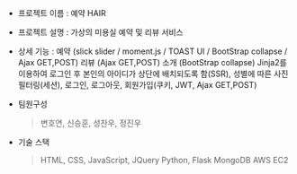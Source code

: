 - 프로젝트 이름 : 예약 HAIR

- 프로젝트 설명 : 가상의 미용실 예약 및 리뷰 서비스

- 상세 기능 : 예약 (slick slider / moment.js / TOAST UI / BootStrap collapse / Ajax GET,POST)
            리뷰 (Ajax GET,POST)
            소개 (BootStrap collapse)
            Jinja2를 이용하여 로그인 후 본인의 아이디가 상단에 배치되도록 함(SSR),
            성별에 따른 사진 필터링(세션),
            로그인, 로그아웃, 회원가입(쿠키, JWT, Ajax GET,POST)

- 팀원구성
    > 변호연, 신승훈, 성찬우, 정진우
     
- 기술 스택
    > HTML, CSS, JavaScript, JQuery
    > Python, Flask
    > MongoDB
    > AWS EC2
